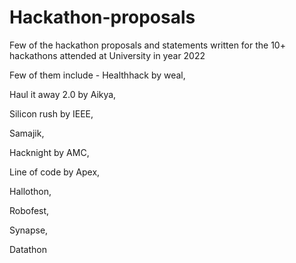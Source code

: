 # Hackathon-proposals
Few of the hackathon proposals and statements written for the 10+ hackathons attended at University in year 2022

Few of them include - 
Healthhack by weal,  

Haul it away 2.0 by Aikya, 

Silicon rush by IEEE, 

Samajik, 

Hacknight by AMC, 

Line of code by Apex, 

Hallothon, 

Robofest, 

Synapse, 

Datathon
